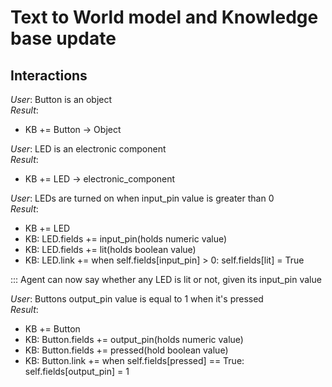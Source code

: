 # Text to World model and Knowledge base update

## Interactions
*User*: Button is an object  
*Result*:
- KB += Button -> Object

*User*: LED is an electronic component  
*Result*:
- KB += LED -> electronic_component

*User*: LEDs are turned on when input_pin value is greater than 0  
*Result*:
- KB += LED
- KB: LED.fields += input_pin(holds numeric value)
- KB: LED.fields += lit(holds boolean value)
- KB: LED.link += when self.fields[input_pin] > 0: self.fields[lit] = True

::: Agent can now say whether any LED is lit or not, given its input_pin value

*User*: Buttons output_pin value is equal to 1 when it's pressed  
*Result*:
- KB += Button
- KB: Button.fields += output_pin(holds numeric value)
- KB: Button.fields += pressed(hold boolean value)
- KB: Button.link += when self.fields[pressed] == True: self.fields[output_pin] = 1